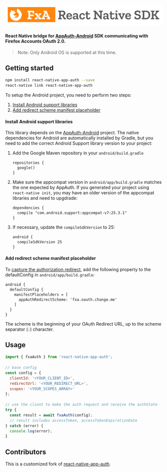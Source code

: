 ![FxA React Native SDK](fxa-react-native-sdk.jpg)


#### React Native bridge for [AppAuth-Android](https://github.com/openid/AppAuth-Android) SDK communicating with Firefox Accounts OAuth 2.0.

> Note: Only Android OS is supported at this time.

## Getting started

```sh
npm install react-native-app-auth --save
react-native link react-native-app-auth
```

To setup the Android project, you need to perform two steps:

1. [Install Android support libraries](#install-android-support-libraries)
2. [Add redirect scheme manifest placeholder](#add-redirect-scheme-manifest-placeholder)

#### Install Android support libraries

This library depends on the [AppAuth-Android](https://github.com/openid/AppAuth-android) project.
The native dependencies for Android are automatically installed by Gradle, but you need to add the
correct Android Support library version to your project:

1. Add the Google Maven repository in your `android/build.gradle`
   ```
   repositories {
     google()
   }
   ```
2. Make sure the appcompat version in `android/app/build.gradle` matches the one expected by
   AppAuth. If you generated your project using `react-native init`, you may have an older version
   of the appcompat libraries and need to upgdrade:
   ```
   dependencies {
     compile "com.android.support:appcompat-v7:25.3.1"
   }
   ```
3. If necessary, update the `compileSdkVersion` to 25:
   ```
   android {
     compileSdkVersion 25
   }
   ```

#### Add redirect scheme manifest placeholder

To [capture the authorization redirect](https://github.com/openid/AppAuth-android#capturing-the-authorization-redirect),
add the following property to the defaultConfig in `android/app/build.gradle`:

```
android {
  defaultConfig {
    manifestPlaceholders = [
      appAuthRedirectScheme: 'fxa.oauth.change.me'
    ]
  }
}
```

The scheme is the beginning of your OAuth Redirect URL, up to the scheme separator (`:`) character.

## Usage

```javascript
import { fxaAuth } from 'react-native-app-auth';

// base config
const config = {
  clientId: '<YOUR_CLIENT_ID>',
  redirectUrl: '<YOUR_REDIRECT_URL>',
  scopes: '<YOUR_SCOPES_ARRAY>'
};

// use the client to make the auth request and receive the authState
try {
  const result = await fxaAuth(config);
  // result includes accessToken, accessTokenExpirationDate
} catch (error) {
  console.log(error);
}
```


## Contributors

This is a customized fork of [react-native-app-auth](https://github.com/FormidableLabs/react-native-app-auth).
